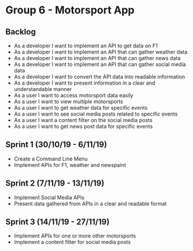 # Group 6 - Motorsport App

## Backlog

- As a developer I want to implement an API to get data on F1
- As a developer I want to implement an API that can gather weather data
- As a developer I want to implement an API that can gather news data
- As a developer I want to implement an API that can gather social media data
- As a developer I want to convert the API data into readable information
- As a developer I want to present information in a clear and understandable manner
- As a user I want to access motorsport data easily
- As a user I want to view multiple motorsports
- As a user I want to get weather data for specific events
- As a user I want to see social media posts related to specific events
- As a user I want a content filter on the social media posts
- As a user I want to get news post data for specific events

## Sprint 1 (30/10/19 - 6/11/19)

- Create a Command Line Menu
- Implement APIs for F1, weather and newspaint

## Sprint 2 (7/11/19 - 13/11/19)

- Implement Social Media APIs
- Present data gathered from APIs in a clear and readable format

## Sprint 3 (14/11/19 - 27/11/19)

- Implement APIs for one or more other motorsports
- Implement a content filter for social media posts
